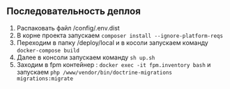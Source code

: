 ## Последовательность деплоя
1. Распаковать файл /config/.env.dist
2. В корне проекта запускаем `composer install --ignore-platform-reqs`
3. Переходим в папку /deploy/local и в косоли запускаем команду `docker-compose build`
4. Далее в консоли запускаем команду `sh up.sh`
5. Заходим в fpm контейнер : `docker exec -it fpm.inventory bash` и запускаем
  `php /www/vendor/bin/doctrine-migrations migrations:migrate`